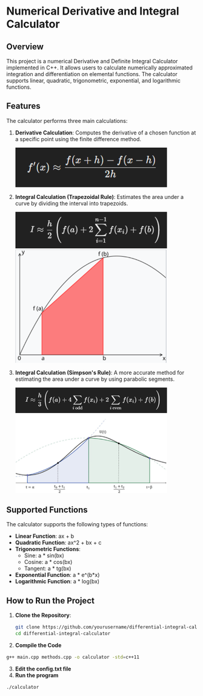 # Numerical Derivative and Integral Calculator

## Overview

This project is a numerical Derivative and Definite Integral Calculator implemented in C++. It allows users to calculate numerically approximated integration and differentiation on elemental functions. The calculator supports linear, quadratic, trigonometric, exponential, and logarithmic functions.

## Features

The calculator performs three main calculations:

1. **Derivative Calculation**: Computes the derivative of a chosen function at a specific point using the finite difference method.
   <div>
       <img src="deriv_form.png" alt="Derivative Formula" width="400"/>
   </div>

2. **Integral Calculation (Trapezoidal Rule)**: Estimates the area under a curve by dividing the interval into trapezoids.
   <div>
       <img src="trap_form.png" alt="Trapezoidal Rule Formula" width="400"/>
   </div>
   <div>
       <img src="trap.png" alt="Trapezoidal Rule" width="400"/>
   </div>

3. **Integral Calculation (Simpson's Rule)**: A more accurate method for estimating the area under a curve by using parabolic segments.
   <div>
       <img src="simp_form.png" alt="Simpson's Rule Formula" width="400"/>
   </div>
   <div>
       <img src="simp.png" alt="Simpson's Rule" width="400"/>
   </div>

   

## Supported Functions

The calculator supports the following types of functions:

- **Linear Function**: ax + b
- **Quadratic Function**: ax^2 + bx + c
- **Trigonometric Functions**: 
  - Sine:  a * sin(bx) 
  - Cosine: a * cos(bx)
  - Tangent: a * tg(bx) 
- **Exponential Function**: a * e^(b*x)
- **Logarithmic Function**: a * log(bx)
## How to Run the Project

1. **Clone the Repository**:
   ```bash
   git clone https://github.com/yourusername/differential-integral-calculator.git
   cd differential-integral-calculator
   ```
2. **Compile the Code**
  ```bash
  g++ main.cpp methods.cpp -o calculator -std=c++11
  ```
3. **Edit the config.txt file**
2. **Run the program**
  ```bash
  ./calculator
  ```
   
